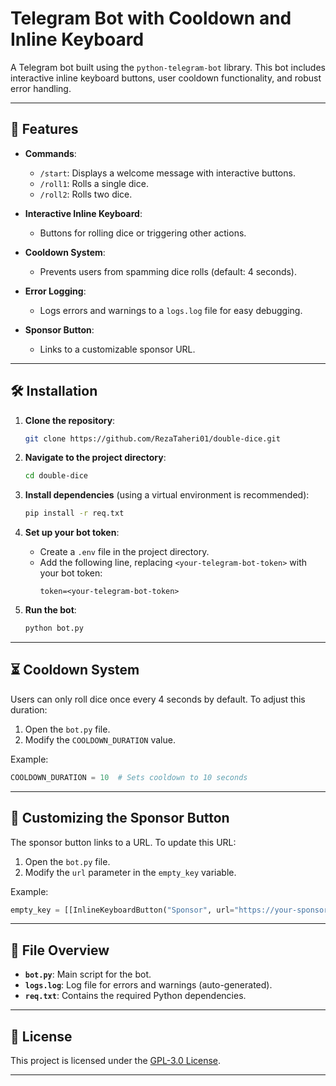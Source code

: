 
# Telegram Bot with Cooldown and Inline Keyboard

A Telegram bot built using the `python-telegram-bot` library. This bot includes interactive inline keyboard buttons, user cooldown functionality, and robust error handling.

---

## 🌟 Features
- **Commands**:
  - `/start`: Displays a welcome message with interactive buttons.
  - `/roll1`: Rolls a single dice.
  - `/roll2`: Rolls two dice.

- **Interactive Inline Keyboard**:
  - Buttons for rolling dice or triggering other actions.

- **Cooldown System**:
  - Prevents users from spamming dice rolls (default: 4 seconds).

- **Error Logging**:
  - Logs errors and warnings to a `logs.log` file for easy debugging.

- **Sponsor Button**:
  - Links to a customizable sponsor URL.

---

## 🛠️ Installation

1. **Clone the repository**:
   ```bash
   git clone https://github.com/RezaTaheri01/double-dice.git
   ```

2. **Navigate to the project directory**:
   ```bash
   cd double-dice
   ```

3. **Install dependencies** (using a virtual environment is recommended):
   ```bash
   pip install -r req.txt
   ```

4. **Set up your bot token**:
   - Create a `.env` file in the project directory.
   - Add the following line, replacing `<your-telegram-bot-token>` with your bot token:
     ```
     token=<your-telegram-bot-token>
     ```

5. **Run the bot**:
   ```bash
   python bot.py
   ```

---

## ⏳ Cooldown System

Users can only roll dice once every 4 seconds by default. To adjust this duration:

1. Open the `bot.py` file.
2. Modify the `COOLDOWN_DURATION` value.

Example:
```python
COOLDOWN_DURATION = 10  # Sets cooldown to 10 seconds
```

---

## 🤝 Customizing the Sponsor Button

The sponsor button links to a URL. To update this URL:

1. Open the `bot.py` file.
2. Modify the `url` parameter in the `empty_key` variable.

Example:
```python
empty_key = [[InlineKeyboardButton("Sponsor", url="https://your-sponsor-url.com")]]
```

---

## 📂 File Overview
- **`bot.py`**: Main script for the bot.
- **`logs.log`**: Log file for errors and warnings (auto-generated).
- **`req.txt`**: Contains the required Python dependencies.

---

## 📜 License

This project is licensed under the [GPL-3.0 License](https://opensource.org/license/gpl-3-0).

---
